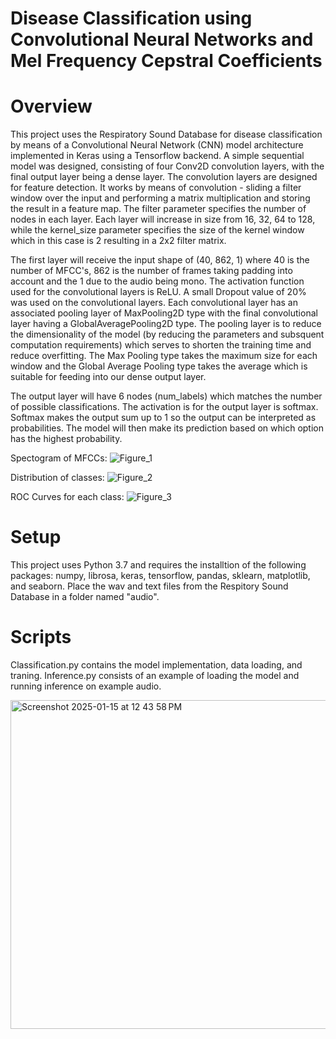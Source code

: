 # Disease Classification using Convolutional Neural Networks and Mel Frequency Cepstral Coefficients 

# Overview

This project uses the Respiratory Sound Database for disease classification by means of a Convolutional Neural Network (CNN) model architecture implemented in Keras using a Tensorflow backend. A simple sequential model was designed, consisting of four Conv2D convolution layers, with the final output layer being a dense layer. The convolution layers are designed for feature detection. It works by means of convolution - sliding a filter window over the input and performing a matrix multiplication and storing the result in a feature map. The filter parameter specifies the number of nodes in each layer. Each layer will increase in size from 16, 32, 64 to 128, while the kernel_size parameter specifies the size of the kernel window which in this case is 2 resulting in a 2x2 filter matrix.

The first layer will receive the input shape of (40, 862, 1) where 40 is the number of MFCC's, 862 is the number of frames taking padding into account and the 1 due to the audio being mono. The activation function used for the convolutional layers is ReLU. A small Dropout value of 20% was used on the convolutional layers. Each convolutional layer has an associated pooling layer of MaxPooling2D type with the final convolutional layer having a GlobalAveragePooling2D type. The pooling layer is to reduce the dimensionality of the model (by reducing the parameters and subsquent computation requirements) which serves to shorten the training time and reduce overfitting. The Max Pooling type takes the maximum size for each window and the Global Average Pooling type takes the average which is suitable for feeding into our dense output layer.

The output layer will have 6 nodes (num_labels) which matches the number of possible classifications. The activation is for the output layer is softmax. Softmax makes the output sum up to 1 so the output can be interpreted as probabilities. The model will then make its prediction based on which option has the highest probability.


Spectogram of MFCCs: 
![Figure_1](https://github.com/user-attachments/assets/1ae3485a-fa1e-428c-940d-21824bbf3250)


Distribution of classes:
![Figure_2](https://github.com/user-attachments/assets/16a8b7a5-758a-40f2-825a-2012f588c049)


ROC Curves for each class: 
![Figure_3](https://github.com/user-attachments/assets/a648d0e0-64c5-4c96-ae78-edf5adcc0c4d)


# Setup 

This project uses Python 3.7 and requires the installtion of the following packages: numpy, librosa, keras, tensorflow, pandas, sklearn, matplotlib, and seaborn. Place the wav and text files from the Respitory Sound Database in a folder named "audio". 

# Scripts 

Classification.py contains the model implementation, data loading, and traning. Inference.py consists of an example of loading the model and running inference on example audio. 

<img width="526" alt="Screenshot 2025-01-15 at 12 43 58 PM" src="https://github.com/user-attachments/assets/a291255e-8bdb-4288-ae32-0028baf6a7df" />
